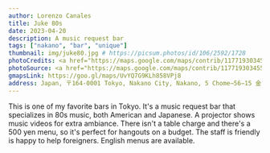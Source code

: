 ```yaml
---
author: Lorenzo Canales
title: Juke 80s
date: 2023-04-20
description: A music request bar
tags: ["nakano", "bar", "unique"]
thumbnail: img/juke80.jpg # https://picsum.photos/id/106/2592/1728
photoCredits: <a href="https://maps.google.com/maps/contrib/117719303455100696661">Google Mapper</a>
photoSource: <a href="https://maps.google.com/maps/contrib/117719303455100696661">Google Mapper</a>
gmapsLink: https://goo.gl/maps/UvYQ7G9KLh858VPj8
address: Japan, 〒164-0001 Tokyo, Nakano City, Nakano, 5 Chome−56−15 金井ビル B1
---
```


This is one of my favorite bars in Tokyo. It's a music request bar that specializes in 80s music, both American and Japanese. A projector shows music videos for extra ambiance. There isn't a table charge and there's a 500 yen menu, so it's perfect for hangouts on a budget. The staff is friendly is happy to help foreigners. English menus are available.
